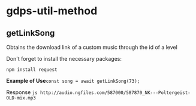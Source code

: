 # gdps-util-method

## getLinkSong

Obtains the download link of a custom music through the id of a level

Don't forget to install the necessary packages:

```npm install request```

**Example of Use**```const song = await getLinkSong(73);```

Response ```js http://audio.ngfiles.com/587000/587870_NK---Poltergeist-OLD-mix.mp3```
